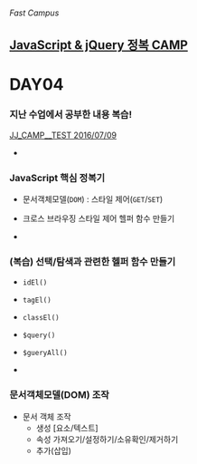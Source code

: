 ###### Fast Campus

## [JavaScript & jQuery 정복 CAMP](http://www.fastcampus.co.kr/dev_camp_jst/)

# DAY04

### 지난 수업에서 공부한 내용 복습!

[JJ_CAMP__TEST 2016/07/09](http://goo.gl/forms/6wCa0qBvbnSW9Xx82)

-

### JavaScript 핵심 정복기

- 문서객체모델(`DOM`) : 스타일 제어(`GET`/`SET`)
- 크로스 브라우징 스타일 제어 헬퍼 함수 만들기

-

### (복습) 선택/탐색과 관련한 헬퍼 함수 만들기

- `idEl()`
- `tagEl()`
- `classEl()`
- `$query()`
- `$gueryAll()`

-

### 문서객체모델(DOM) **조작**

- 문서 객체 조작
  - 생성 [요소/텍스트]
  - 속성 가져오기/설정하기/소유확인/제거하기
  - 추가(삽입)